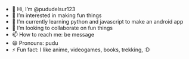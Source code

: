 - 👋 Hi, I’m @pududelsur123
- 👀 I’m interested in making fun things
- 🌱 I’m currently learning python and javascript to make an android app
- 💞️ I’m looking to collaborate on fun things
- 📫 How to reach me: be message
- 😄 Pronouns: pudu
- ⚡ Fun fact: I like anime, videogames, books, trekking, :D

<!---
pududelsur123/pududelsur123 is a ✨ special ✨ repository because its `README.md` (this file) appears on your GitHub profile.
You can click the Preview link to take a look at your changes.
--->
